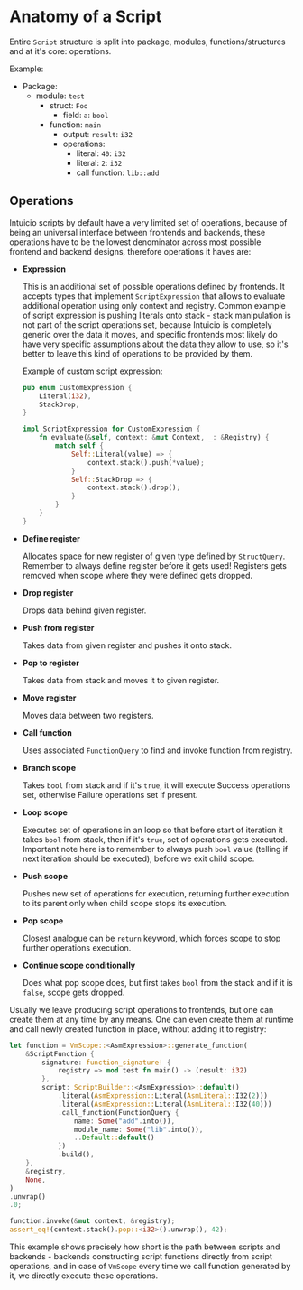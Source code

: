 # Anatomy of a Script

Entire `Script` structure is split into package, modules, functions/structures and at it's core: operations.

Example:
- Package:
    - module: `test`
        - struct: `Foo`
            - field: `a`: `bool`
        - function: `main`
            - output: `result`: `i32`
            - operations:
                - literal: `40`: `i32`
                - literal: `2`: `i32`
                - call function: `lib::add`

## Operations

Intuicio scripts by default have a very limited set of operations, because of being an universal interface between frontends and backends, these operations have to be the lowest denominator across most possible frontend and backend designs, therefore operations it haves are:

- **Expression**

    This is an additional set of possible operations defined by frontends. It accepts types that implement `ScriptExpression` that allows to evaluate additional operation using only context and registry.
    Common example of script expression is pushing literals onto stack - stack manipulation is not part of the script operations set, because Intuicio is completely generic over the data it moves, and specific frontends most likely do have very specific assumptions about the data they allow to use, so it's better to leave this kind of operations to be provided by them.

    Example of custom script expression:
    ```rust
    pub enum CustomExpression {
        Literal(i32),
        StackDrop,
    }

    impl ScriptExpression for CustomExpression {
        fn evaluate(&self, context: &mut Context, _: &Registry) {
            match self {
                Self::Literal(value) => {
                    context.stack().push(*value);
                }
                Self::StackDrop => {
                    context.stack().drop();
                }
            }
        }
    }
    ```

- **Define register**

    Allocates space for new register of given type defined by `StructQuery`. Remember to always define register before it gets used! Registers gets removed when scope where they were defined gets dropped.

- **Drop register**

    Drops data behind given register.

- **Push from register**

    Takes data from given register and pushes it onto stack.

- **Pop to register**

    Takes data from stack and moves it to given register.

- **Move register**

    Moves data between two registers.

- **Call function**

    Uses associated `FunctionQuery` to find and invoke function from registry.

- **Branch scope**

    Takes `bool` from stack and if it's `true`, it will execute Success operations set, otherwise Failure operations set if present.

- **Loop scope**

    Executes set of operations in an loop so that before start of iteration it takes `bool` from stack, then if it's `true`, set of operations gets executed. Important note here is to remember to always push `bool` value (telling if next iteration should be executed), before we exit child scope.

- **Push scope**

    Pushes new set of operations for execution, returning further execution to its parent only when child scope stops its execution.

- **Pop scope**

    Closest analogue can be `return` keyword, which forces scope to stop further operations execution.

- **Continue scope conditionally**

    Does what pop scope does, but first takes `bool` from the stack and if it is `false`, scope gets dropped.

Usually we leave producing script operations to frontends, but one can create them at any time by any means. One can even create them at runtime and call newly created function in place, without adding it to registry:
```rust
let function = VmScope::<AsmExpression>::generate_function(
    &ScriptFunction {
        signature: function_signature! {
            registry => mod test fn main() -> (result: i32)
        },
        script: ScriptBuilder::<AsmExpression>::default()
            .literal(AsmExpression::Literal(AsmLiteral::I32(2)))
            .literal(AsmExpression::Literal(AsmLiteral::I32(40)))
            .call_function(FunctionQuery {
                name: Some("add".into()),
                module_name: Some("lib".into()),
                ..Default::default()
            })
            .build(),
    },
    &registry,
    None,
)
.unwrap()
.0;

function.invoke(&mut context, &registry);
assert_eq!(context.stack().pop::<i32>().unwrap(), 42);
```
This example shows precisely how short is the path between scripts and backends - backends constructing script functions directly from script operations, and in case of `VmScope` every time we call function generated by it, we directly execute these operations.